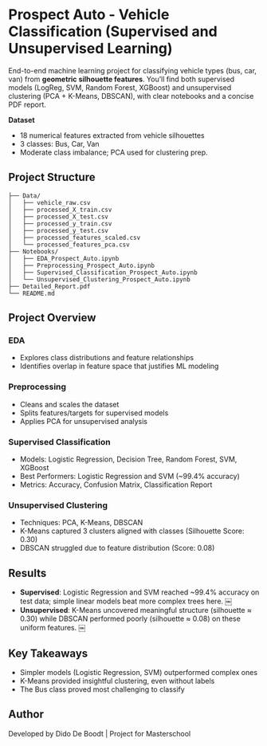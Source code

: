# Prospect Auto - Vehicle Classification (Supervised and Unsupervised Learning)

End-to-end machine learning project for classifying vehicle types (bus, car, van) from **geometric silhouette features**. You’ll find both supervised models (LogReg, SVM, Random Forest, XGBoost) and unsupervised clustering (PCA + K-Means, DBSCAN), with clear notebooks and a concise PDF report.

**Dataset**

* 18 numerical features extracted from vehicle silhouettes
* 3 classes: Bus, Car, Van
* Moderate class imbalance; PCA used for clustering prep. 

## Project Structure

```
├── Data/
│   ├── vehicle_raw.csv
│   ├── processed_X_train.csv
│   ├── processed_X_test.csv
│   ├── processed_y_train.csv
│   ├── processed_y_test.csv
│   ├── processed_features_scaled.csv
│   └── processed_features_pca.csv
├── Notebooks/
│   ├── EDA_Prospect_Auto.ipynb
│   ├── Preprocessing_Prospect_Auto.ipynb
│   ├── Supervised_Classification_Prospect_Auto.ipynb
│   └── Unsupervised_Clustering_Prospect_Auto.ipynb
├── Detailed_Report.pdf
└── README.md
```

## Project Overview

### EDA

- Explores class distributions and feature relationships
- Identifies overlap in feature space that justifies ML modeling

### Preprocessing
- Cleans and scales the dataset
- Splits features/targets for supervised models
- Applies PCA for unsupervised analysis

### Supervised Classification
- Models: Logistic Regression, Decision Tree, Random Forest, SVM, XGBoost
- Best Performers: Logistic Regression and SVM (~99.4% accuracy)
- Metrics: Accuracy, Confusion Matrix, Classification Report

### Unsupervised Clustering
- Techniques: PCA, K-Means, DBSCAN
- K-Means captured 3 clusters aligned with classes (Silhouette Score: 0.30)
- DBSCAN struggled due to feature distribution (Score: 0.08)

## Results

- **Supervised**: Logistic Regression and SVM reached ~99.4% accuracy on test data; simple linear models beat more complex trees here.  ￼
- **Unsupervised**: K-Means uncovered meaningful structure (silhouette ≈ 0.30) while DBSCAN performed poorly (silhouette ≈ 0.08) on these uniform features.  ￼

## Key Takeaways

- Simpler models (Logistic Regression, SVM) outperformed complex ones
- K-Means provided insightful clustering, even without labels
- The Bus class proved most challenging to classify

## Author

Developed by Dido De Boodt | Project for Masterschool

